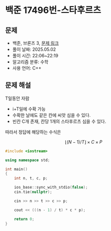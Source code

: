 # 백준 17496번-스타후르츠

## 문제

- 백준, 브론즈 3, [문제 링크](https://www.acmicpc.net/problem/17496)
- 풀이 날짜: 2025.05.02
- 풀이 시간: 22:06~22:19
- 알고리즘 분류: 수학
- 사용 언어: C++

## 문제 해설

T일동안 자람

- i+T일에 수확 가능
- 수확한 날에도 같은 칸에 씨앗 심을 수 있다.
- 빈칸 C개 존재, 칸당 1개의 스타후르츠 심을 수 있다.

따라서 정답에 해당하는 수식은

$$ \lfloor(N - 1) / T\rfloor \times C \times P $$

```cpp
#include <iostream>

using namespace std;

int main()
{
    int n, t, c, p;

    ios_base::sync_with_stdio(false);
    cin.tie(nullptr);

    cin >> n >> t >> c >> p;

    cout << (((n - 1) / t) * c * p);

    return 0;
}
```
